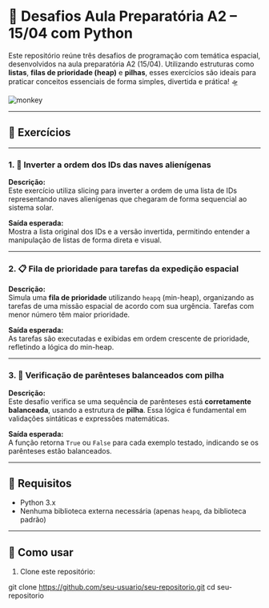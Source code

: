 # 🚀 Desafios Aula Preparatória A2 – 15/04 com Python

Este repositório reúne três desafios de programação com temática espacial, desenvolvidos na aula preparatória A2 (15/04). Utilizando estruturas como **listas**, **filas de prioridade (heap)** e **pilhas**, esses exercícios são ideais para praticar conceitos essenciais de forma simples, divertida e prática! 🛸

![monkey](https://github.com/user-attachments/assets/7c7c44f6-a098-4d7c-a618-6e35aacf4dd2)

---

## 📘 Exercícios

---

### 1. 🔁 Inverter a ordem dos IDs das naves alienígenas

**Descrição:**  
Este exercício utiliza slicing para inverter a ordem de uma lista de IDs representando naves alienígenas que chegaram de forma sequencial ao sistema solar.

**Saída esperada:**  
Mostra a lista original dos IDs e a versão invertida, permitindo entender a manipulação de listas de forma direta e visual.

---

### 2. 📋 Fila de prioridade para tarefas da expedição espacial

**Descrição:**  
Simula uma **fila de prioridade** utilizando `heapq` (min-heap), organizando as tarefas de uma missão espacial de acordo com sua urgência. Tarefas com menor número têm maior prioridade.

**Saída esperada:**  
As tarefas são executadas e exibidas em ordem crescente de prioridade, refletindo a lógica do min-heap.

---

### 3. 🧠 Verificação de parênteses balanceados com pilha

**Descrição:**  
Este desafio verifica se uma sequência de parênteses está **corretamente balanceada**, usando a estrutura de **pilha**. Essa lógica é fundamental em validações sintáticas e expressões matemáticas.

**Saída esperada:**  
A função retorna `True` ou `False` para cada exemplo testado, indicando se os parênteses estão balanceados.

---

## 🧪 Requisitos

- Python 3.x
- Nenhuma biblioteca externa necessária (apenas `heapq`, da biblioteca padrão)

---

## 🚀 Como usar

1. Clone este repositório:

git clone https://github.com/seu-usuario/seu-repositorio.git cd seu-repositorio
